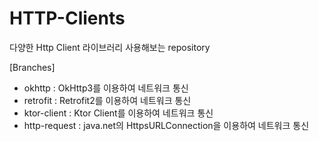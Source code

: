 # HTTP-Clients

다양한 Http Client 라이브러리 사용해보는 repository

[Branches]
- okhttp : OkHttp3를 이용하여 네트워크 통신
- retrofit : Retrofit2를 이용하여 네트워크 통신
- ktor-client : Ktor Client를 이용하여 네트워크 통신
- http-request : java.net의 HttpsURLConnection을 이용하여 네트워크 통신
